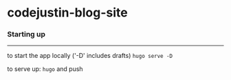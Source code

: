 # codejustin-blog-site



### Starting up
---
to start the app locally ('-D' includes drafts)
`hugo serve -D`

to serve up: `hugo` and push

